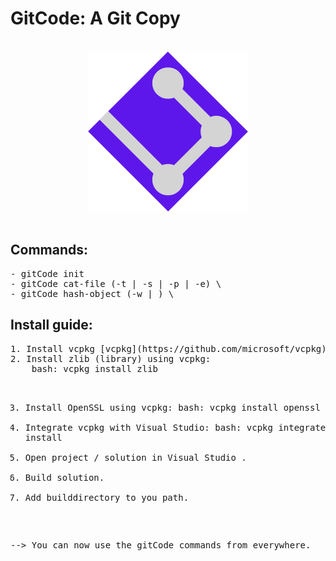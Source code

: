 <h1>GitCode: A Git Copy</h1>

<br>
<div style="text-align: center;">
  <img src="gitCode.png" alt="Logo" />
</div>

<br>
<h2>Commands:</h2>
<pre>
- gitCode init
- gitCode cat-file (-t | -s | -p | -e) \<hash\>
- gitCode hash-object (-w | ) \<filename\>
</pre>

<h2>Install guide:</h2>
<pre>
1. Install vcpkg [vcpkg](https://github.com/microsoft/vcpkg). 
2. Install zlib (library) using vcpkg: 
    bash: vcpkg install zlib 
  
3. Install OpenSSL using vcpkg: 
    bash: vcpkg install openssl
5. Integrate vcpkg with Visual Studio: 
    bash: vcpkg integrate install
7. Open project / solution in Visual Studio .
8. Build solution.
9. Add builddirectory to you path.

--> You can now use the gitCode commands from everywhere.
</pre>